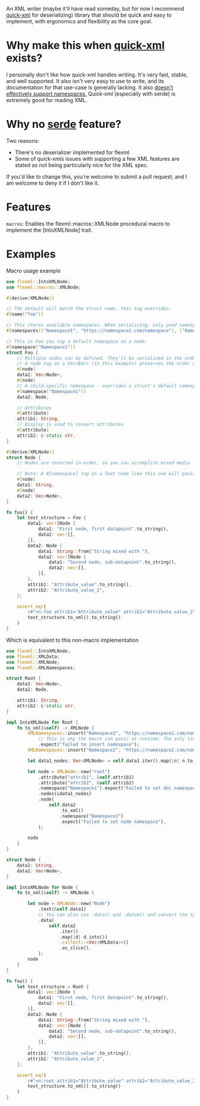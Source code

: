 An XML writer (maybe it'll have read someday, but for now I recommend [quick-xml] for deserializing) library that should be quick and easy to implement, with ergonomics and flexibility as the core goal.

# Why make this when [quick-xml] exists?
I personally don't like how quick-xml handles writing. It's very fast, stable, and well supported. It also isn't very easy to use to write, and its documentation for that use-case is generally lacking. It also [doesn't effectively support namespaces.](https://github.com/tafia/quick-xml/issues/218)
Quick-xml (especially with serde) is extremely good for reading XML.

# Why no [serde] feature?
Two reasons:
- There's no deserializer implemented for flexml
- Some of quick-xmls issues with supporting a few XML features are stated as not being particularly nice for the XML spec.

If you'd like to change this, you're welcome to submit a pull request, and I am welcome to deny it if I don't like it.

# Features
`macros`: Enables the flexml::macros::XMLNode procedural macro to implement the [IntoXMLNode] trait.

# Examples
Macro usage example
```rust
use flexml::IntoXMLNode;
use flexml::macros::XMLNode;

#[derive(XMLNode)]

// The default will match the struct name, this tag overrides.
#[name("foo")]

// This stores available namespaces. When serializing, only used namespaces will be rendered into the final document.
#[namespaces(("Namespace1", "https://namespace1.com/namespace"), ("Namespace2", "https://namespace2.com/namespace"))]

// This is how you tag a default namespace on a node.
#[namespace("Namespace1")]
struct Foo {
    // Multiple nodes can be defined. They'll be serialized in the order they appear on the struct.
    // A node tag on a Vec<Bar> (in this example) preserves the order of the Vec when serializing.
    #[node]
    data1: Vec<Node>,
    #[node]
    // A child-specific namespace - overrides a struct's default namespace.
    #[namespace("Namespace1")]
    data2: Node,

    // Attributes
    #[attribute]
    attrib1: String,
    // Display is used to convert attributes
    #[attribute]
    attrib2: &'static str,
}

#[derive(XMLNode)]
struct Node {
    // Nodes are inserted in-order, so you can accomplish mixed media

    // Note: A #[namespace] tag on a Text node like this one will panic at runtime.
    #[node]
    data1: String,
    #[node]
    data2: Vec<Node>,
}

fn foo() {
    let test_structure = Foo {
        data1: vec![Node {
            data1: "First node, first datapoint".to_string(),
            data2: vec![],
        }],
        data2: Node {
            data1: String::from("String mixed with "),
            data2: vec![Node {
                data1: "Second node, sub-datapoint".to_string(),
                data2: vec![],
            }],
        },
        attrib1: "Attribute_value".to_string(),
        attrib2: "Attribute_value_2",
    };

    assert_eq!(
        r#"<n:foo attrib1="Attribute_value" attrib2="Attribute_value_2" xmlns:n="https://namespace1.com/namespace"><Node>First node, first datapoint</Node><n:Node>String mixed with <Node>Second node, sub-datapoint</Node></n:Node></n:foo>"#,
        test_structure.to_xml().to_string()
    )
}
```

Which is equivalent to this non-macro implementation

```rust
use flexml::IntoXMLNode;
use flexml::XMLData;
use flexml::XMLNode;
use flexml::XMLNamespaces;

struct Root {
    data1: Vec<Node>,
    data2: Node,

    attrib1: String,
    attrib2: &'static str,
}

impl IntoXMLNode for Root {
    fn to_xml(&self) -> XMLNode {
        XMLNamespaces::insert("Namespace1", "https://namespace1.com/namespace")
            // This is why the macro can panic at runtime. The only time this should error is in the event of a RWLock poison error, which should be very rare.
            .expect("failed to insert namespace");
        XMLNamespaces::insert("Namespace2", "https://namespace2.com/namespace").expect("failed to insert namespace");

        let data1_nodes: Vec<XMLNode> = self.data1.iter().map(|n| n.to_xml()).collect();

        let node = XMLNode::new("root")
            .attribute("attrib1", &self.attrib1)
            .attribute("attrib2", &self.attrib2)
            .namespace("Namespace1").expect("Failed to set doc namespace")
            .nodes(&data1_nodes)
            .node(
                self.data2
                    .to_xml()
                    .namespace("Namespace1")
                    .expect("Failed to set node namespace"),
            );

        node
    }
}

struct Node {
    data1: String,
    data2: Vec<Node>,
}

impl IntoXMLNode for Node {
    fn to_xml(&self) -> XMLNode {

        let node = XMLNode::new("Node")
            .text(&self.data1)
            // You can also use .data() and .datum() and convert the type with .into()
            .data(
                self.data2
                    .iter()
                    .map(|d| d.into())
                    .collect::<Vec<XMLData>>()
                    .as_slice(),
            );
        node
    }
}

fn foo() {
    let test_structure = Root {
        data1: vec![Node {
            data1: "First node, first datapoint".to_string(),
            data2: vec![],
        }],
        data2: Node {
            data1: String::from("String mixed with "),
            data2: vec![Node {
                data1: "Second node, sub-datapoint".to_string(),
                data2: vec![],
            }],
        },
        attrib1: "Attribute_value".to_string(),
        attrib2: "Attribute_value_2",
    };

    assert_eq!(
        r#"<n:root attrib1="Attribute_value" attrib2="Attribute_value_2" xmlns:n="https://namespace1.com/namespace"><Node>First node, first datapoint</Node><n:Node>String mixed with <Node>Second node, sub-datapoint</Node></n:Node></n:root>"#,
        test_structure.to_xml().to_string()
    )
}
```

 [quick-xml]: https://docs.rs/quick-xml/latest/quick_xml/
 [serde]: https://serde.rs/

